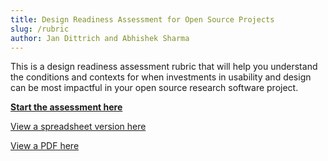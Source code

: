 ```yaml
---
title: Design Readiness Assessment for Open Source Projects
slug: /rubric
author: Jan Dittrich and Abhishek Sharma
---
```

This is a design readiness assessment rubric that will help you understand the conditions and contexts for when investments in usability and design can be most impactful in your open source research software project.

[**Start the assessment here**](https://ydmnnxaoq48.typeform.com/to/hYkxdjFx)

[View a spreadsheet version here](https://docs.google.com/spreadsheets/d/18hFu1xBW35egtdl-xIusl9YUyUWNsCN_0tlUWlOvk0k/edit?usp=sharing)

[View a PDF here](https://github.com/simplysecure/USER_project/blob/2caf65eccbded2f13b7d905246012dc78bf7fd30/research-outputs/Design%20assessment%20readiness%20rubric%20-%20Final.pdf)

